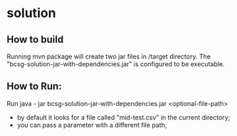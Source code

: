 # solution

## How to build
Running mvn package will create two jar files in /target directory. The "bcsg-solution-jar-with-dependencies.jar" is configured to be executable.


## How to Run:
Run java - jar bcsg-solution-jar-with-dependencies.jar \<optional-file-path\>

- by default it looks for a file called "mid-test.csv" in the current directory;
- you can pass a parameter with a different file path;
